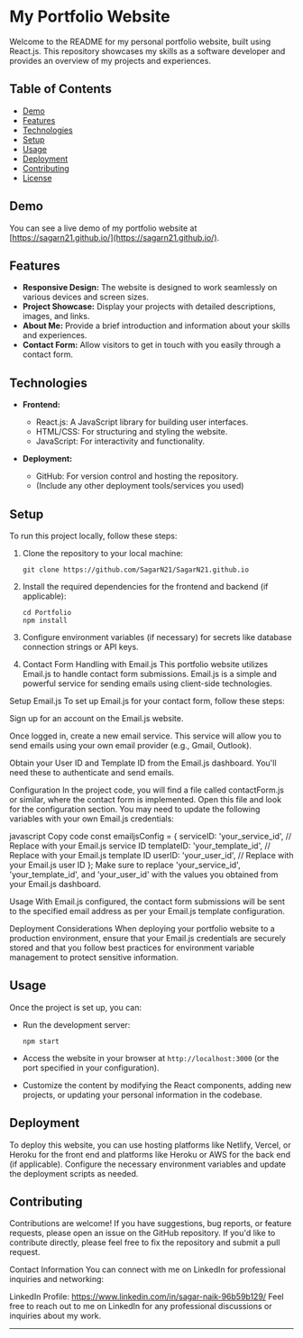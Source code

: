 # My Portfolio Website

Welcome to the README for my personal portfolio website, built using React.js. This repository showcases my skills as a software developer and provides an overview of my projects and experiences.

## Table of Contents
- [Demo](#demo)
- [Features](#features)
- [Technologies](#technologies)
- [Setup](#setup)
- [Usage](#usage)
- [Deployment](#deployment)
- [Contributing](#contributing)
- [License](#license)

## Demo
You can see a live demo of my portfolio website at [https://sagarn21.github.io/](https://sagarn21.github.io/).

## Features
- **Responsive Design:** The website is designed to work seamlessly on various devices and screen sizes.
- **Project Showcase:** Display your projects with detailed descriptions, images, and links.
- **About Me:** Provide a brief introduction and information about your skills and experiences.
- **Contact Form:** Allow visitors to get in touch with you easily through a contact form.

## Technologies
- **Frontend:**
  - React.js: A JavaScript library for building user interfaces.
  - HTML/CSS: For structuring and styling the website.
  - JavaScript: For interactivity and functionality.
  
  
- **Deployment:**
  - GitHub: For version control and hosting the repository.
  - (Include any other deployment tools/services you used)
  
## Setup
To run this project locally, follow these steps:

1. Clone the repository to your local machine:
   ```
   git clone https://github.com/SagarN21/SagarN21.github.io
   ```

2. Install the required dependencies for the frontend and backend (if applicable):
   ```
   cd Portfolio
   npm install
   ```

3. Configure environment variables (if necessary) for secrets like database connection strings or API keys.
4. Contact Form Handling with Email.js
This portfolio website utilizes Email.js to handle contact form submissions. Email.js is a simple and powerful service for sending emails using client-side technologies.

Setup Email.js
To set up Email.js for your contact form, follow these steps:

Sign up for an account on the Email.js website.

Once logged in, create a new email service. This service will allow you to send emails using your own email provider (e.g., Gmail, Outlook).

Obtain your User ID and Template ID from the Email.js dashboard. You'll need these to authenticate and send emails.

Configuration
In the project code, you will find a file called contactForm.js or similar, where the contact form is implemented. Open this file and look for the configuration section. You may need to update the following variables with your own Email.js credentials:

javascript
Copy code
const emailjsConfig = {
  serviceID: 'your_service_id',   // Replace with your Email.js service ID
  templateID: 'your_template_id', // Replace with your Email.js template ID
  userID: 'your_user_id',         // Replace with your Email.js user ID
};
Make sure to replace 'your_service_id', 'your_template_id', and 'your_user_id' with the values you obtained from your Email.js dashboard.

Usage
With Email.js configured, the contact form submissions will be sent to the specified email address as per your Email.js template configuration.

Deployment Considerations
When deploying your portfolio website to a production environment, ensure that your Email.js credentials are securely stored and that you follow best practices for environment variable management to protect sensitive information.

## Usage
Once the project is set up, you can:

- Run the development server:
  ```
  npm start
  ```

- Access the website in your browser at `http://localhost:3000` (or the port specified in your configuration).

- Customize the content by modifying the React components, adding new projects, or updating your personal information in the codebase.

## Deployment
To deploy this website, you can use hosting platforms like Netlify, Vercel, or Heroku for the front end and platforms like Heroku or AWS for the back end (if applicable). Configure the necessary environment variables and update the deployment scripts as needed.


## Contributing
Contributions are welcome! If you have suggestions, bug reports, or feature requests, please open an issue on the GitHub repository. If you'd like to contribute directly, please feel free to fix the repository and submit a pull request.

Contact Information
You can connect with me on LinkedIn for professional inquiries and networking:

LinkedIn Profile: https://www.linkedin.com/in/sagar-naik-96b59b129/
Feel free to reach out to me on LinkedIn for any professional discussions or inquiries about my work.

---


